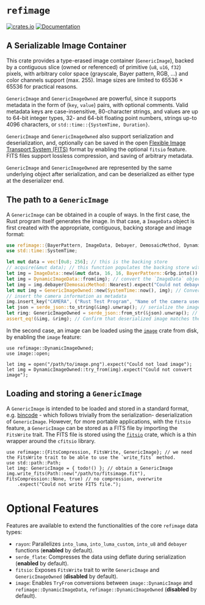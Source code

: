 # `refimage`
[![crates.io](https://img.shields.io/crates/v/refimage)](https://crates.io/crates/refimage)
[![Documentation](https://docs.rs/refimage/badge.svg)](https://docs.rs/refimage)

## A Serializable Image Container

This crate provides a type-erased image container (`GenericImage`), backed by a contiguous
slice (owned or referenced) of primitive (`u8`, `u16`, `f32`) pixels, with arbitrary
color space (grayscale, Bayer pattern, RGB, ...) and color channels support (max. 255).
Image sizes are limited to 65536 &times; 65536 for practical reasons.

`GenericImage` and `GenericImageOwned` are powerful, since it supports metadata in the form of (`key`, `value`) pairs,
with optional comments. Valid metadata keys are case-insensitive, 80-character strings, and
values are up to 64-bit integer types, 32- and 64-bit floating point numbers, strings up-to 
4096 characters, or `std::time::{SystemTime, Duration}`.

`GenericImage` and `GenericImageOwned` also support serialization and deserialization, and, optionally can be saved
in the open [Flexible Image Transport System (FITS)](https://fits.gsfc.nasa.gov/fits_standard.html)
format by enabling the optional `fitsio` feature. FITS files support lossless compression,
and saving of arbitrary metadata.

`GenericImage` and `GenericImageOwned` are represented by the same underlying object
after serialization, and can be deserialized as either type at the deserializer end.

## The path to a `GenericImage`

A `GenericImage` can be obtained in a couple of ways. In the first case, the Rust program
itself generates the image. In that case, a `ImageData` object is first created with the
appropriate, contiguous, backing storage and image format:
```rust
use refimage::{BayerPattern, ImageData, Debayer, DemosaicMethod, DynamicImageData, GenericImage, GenericImageOwned};
use std::time::SystemTime;

let mut data = vec![0u8; 256]; // this is the backing store
// acquire(&mut data); // this function populates the backing store with the image pixels
let img = ImageData::new(&mut data, 16, 16, BayerPattern::Grbg.into()).unwrap(); // Create a 4x4 image backed by the vector
let img = DynamicImageData::from(img); // convert the `ImageData` object to `DynamicImageData`
let img = img.debayer(DemosaicMethod::Nearest).expect("Could not debayer"); // debayer the image using nearest neighbor method
let mut img = GenericImageOwned::new(SystemTime::now(), img); // Convert to a GenericImage
// insert the camera information as metadata
img.insert_key("CAMERA", ("Rust Test Program", "Name of the camera used to capture the image"));
let json = serde_json::to_string(&img).unwrap(); // serialize the image to JSON
let rimg: GenericImageOwned = serde_json::from_str(&json).unwrap(); // deserialize to GenericImage
assert_eq!(&img, &rimg); // Confirm that deserialized image matches the original
```

In the second case, an image can be loaded using the [`image`](https://crates.io/crates/image) crate from disk, by enabling the `image` feature:
```rust,no_run
use refimage::DynamicImageOwned;
use image::open;

let img = open("/path/to/image.png").expect("Could not load image");
let img = DynamicImageOwned::try_from(img).expect("Could not convert image");
```

## Loading and storing a `GenericImage`
A `GenericImage` is intended to be loaded and stored in a standard format, e.g. [bincode](https://crates.io/crates/bincode) - which follows trivially from the serialization-
deserialization of `GenericImage`. However, for more portable applications, with the `fitsio`
feature, a `GenericImage` can be stored as a FITS file by importing the `FitsWrite` trait. 
The FITS file is stored using the [`fitsio`](https://crates.io/crates/fitsio) crate, which is a thin wrapper around the `cfitsio` library.
```rust,no_run
use refimage::{FitsCompression, FitsWrite, GenericImage}; // we need the FitsWrite trait to be able to use the `write_fits` method.
use std::path::Path;
let img: GenericImage = { todo!() }; // obtain a GenericImage
img.write_fits(Path::new("/path/to/fitsimage.fit"), FitsCompression::None, true) // no compression, overwrite
    .expect("Could not write FITS file.");
```
# Optional Features
Features are available to extend the functionalities of the core `refimage` data types:
- `rayon`: Parallelizes `into_luma`, `into_luma_custom`, `into_u8` and `debayer` functions (<b>enabled</b> by default).
- `serde_flate`: Compresses the data using deflate during serialization (<b>enabled</b> by default).
- `fitsio`: Exposes `FitsWrite` trait to write `GenericImage` and `GenericImageOwned` (<b>disabled</b> by default).
- `image`: Enables `TryFrom` conversions between `image::DynamicImage` and `refimage::DynamicImageData`, `refimage::DynamicImageOwned` (<b>disabled</b> by default).